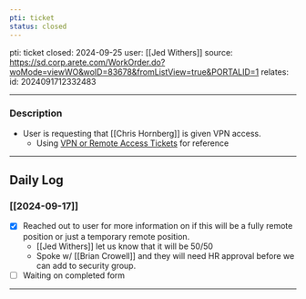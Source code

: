 ```yaml
---
pti: ticket
status: closed
---
```

pti: ticket 
closed: 2024-09-25
user: [[Jed Withers]]
source: https://sd.corp.arete.com/WorkOrder.do?woMode=viewWO&woID=83678&fromListView=true&PORTALID=1
relates: 
id: 2024091712332483

---
### Description
- User is requesting that [[Chris Hornberg]] is given VPN access.
	- Using [VPN or Remote Access Tickets](https://aretecloud.sharepoint.us/sites/IT/Knowledge%20Base/VPN%20or%20Remote%20Access%20Tickets.aspx) for reference
---
## Daily Log
### [[2024-09-17]]
- [x] Reached out to user for more information on if this will be a fully remote position or just a temporary remote position.
	- [[Jed Withers]] let us know that it will be 50/50 
	- Spoke w/ [[Brian Crowell]] and they will need HR approval before we can add to security group.
- [ ] Waiting on completed form
---




